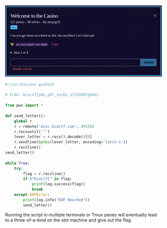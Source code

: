 ![Challenge](https://github.com/ZeroCooL-555/CTF/blob/master/BCACTF%202.0/misc/Welcome%20to%20the%20Casino/challenge.png)

```python
#!/usr/bin/env python3

# FLAG: bcactf{y0u_g0t_1ucKy_af23dd97g64n}

from pwn import *

def send_letter():
    global r
    r = remote('misc.bcactf.com', 49156)
    r.recvuntil('"')
    lever_letter = r.recv().decode()[0]
    r.sendline(bytes(lever_letter, encoding='latin-1'))
    r.recvline()
send_letter()

while True:
    try:
        flag = r.recvline()
        if b"bcactf{" in flag:
            print(log.success(flag))
            break
    except EOFError:
        print(log.info("EOF Reached"))
        send_letter()
```

Running the script in multiple terminals or Tmux panes
will eventually lead to a three-of-a-kind on the slot machine
and give out the flag.
